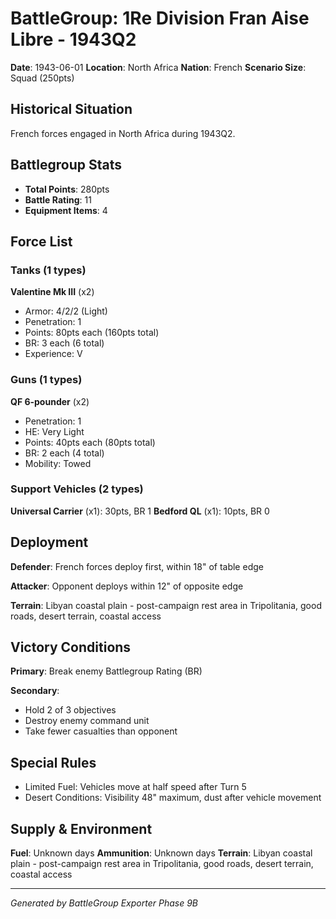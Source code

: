 # BattleGroup: 1Re Division Fran Aise Libre - 1943Q2

**Date**: 1943-06-01
**Location**: North Africa
**Nation**: French
**Scenario Size**: Squad (250pts)

## Historical Situation

French forces engaged in North Africa during 1943Q2.

## Battlegroup Stats

- **Total Points**: 280pts
- **Battle Rating**: 11
- **Equipment Items**: 4

## Force List

### Tanks (1 types)

**Valentine Mk III** (x2)
- Armor: 4/2/2 (Light)
- Penetration: 1
- Points: 80pts each (160pts total)
- BR: 3 each (6 total)
- Experience: V

### Guns (1 types)

**QF 6-pounder** (x2)
- Penetration: 1
- HE: Very Light
- Points: 40pts each (80pts total)
- BR: 2 each (4 total)
- Mobility: Towed

### Support Vehicles (2 types)

**Universal Carrier** (x1): 30pts, BR 1
**Bedford QL** (x1): 10pts, BR 0

## Deployment

**Defender**: French forces deploy first, within 18" of table edge

**Attacker**: Opponent deploys within 12" of opposite edge

**Terrain**: Libyan coastal plain - post-campaign rest area in Tripolitania, good roads, desert terrain, coastal access

## Victory Conditions

**Primary**: Break enemy Battlegroup Rating (BR)

**Secondary**:
- Hold 2 of 3 objectives
- Destroy enemy command unit
- Take fewer casualties than opponent

## Special Rules

- Limited Fuel: Vehicles move at half speed after Turn 5
- Desert Conditions: Visibility 48" maximum, dust after vehicle movement

## Supply & Environment

**Fuel**: Unknown days
**Ammunition**: Unknown days
**Terrain**: Libyan coastal plain - post-campaign rest area in Tripolitania, good roads, desert terrain, coastal access

---

*Generated by BattleGroup Exporter Phase 9B*
